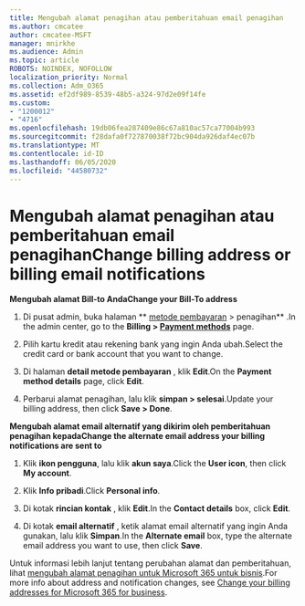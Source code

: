 ```yaml
---
title: Mengubah alamat penagihan atau pemberitahuan email penagihan
ms.author: cmcatee
author: cmcatee-MSFT
manager: mnirkhe
ms.audience: Admin
ms.topic: article
ROBOTS: NOINDEX, NOFOLLOW
localization_priority: Normal
ms.collection: Adm_O365
ms.assetid: ef2df989-8539-48b5-a324-97d2e09f14fe
ms.custom:
- "1200012"
- "4716"
ms.openlocfilehash: 19db06fea287409e86c67a810ac57ca77004b993
ms.sourcegitcommit: f28dafa0f727870038f72bc904da926daf4ec07b
ms.translationtype: MT
ms.contentlocale: id-ID
ms.lasthandoff: 06/05/2020
ms.locfileid: "44580732"
---
```

# <a name="change-billing-address-or-billing-email-notifications"></a><span data-ttu-id="d2c75-102">Mengubah alamat penagihan atau pemberitahuan email penagihan</span><span class="sxs-lookup"><span data-stu-id="d2c75-102">Change billing address or billing email notifications</span></span>

<span data-ttu-id="d2c75-103">**Mengubah alamat Bill-to Anda**</span><span class="sxs-lookup"><span data-stu-id="d2c75-103">**Change your Bill-To address**</span></span>

1. <span data-ttu-id="d2c75-104">Di pusat admin, buka halaman \*\* [metode pembayaran](https://go.microsoft.com/fwlink/p/?linkid=2018806) > penagihan\*\* .</span><span class="sxs-lookup"><span data-stu-id="d2c75-104">In the admin center, go to the **Billing > [Payment methods](https://go.microsoft.com/fwlink/p/?linkid=2018806)** page.</span></span>

2. <span data-ttu-id="d2c75-105">Pilih kartu kredit atau rekening bank yang ingin Anda ubah.</span><span class="sxs-lookup"><span data-stu-id="d2c75-105">Select the credit card or bank account that you want to change.</span></span>

3. <span data-ttu-id="d2c75-106">Di halaman **detail metode pembayaran** , klik **Edit**.</span><span class="sxs-lookup"><span data-stu-id="d2c75-106">On the **Payment method details** page, click **Edit**.</span></span>

4. <span data-ttu-id="d2c75-107">Perbarui alamat penagihan, lalu klik **simpan > selesai**.</span><span class="sxs-lookup"><span data-stu-id="d2c75-107">Update your billing address, then click **Save > Done**.</span></span>

<span data-ttu-id="d2c75-108">**Mengubah alamat email alternatif yang dikirim oleh pemberitahuan penagihan kepada**</span><span class="sxs-lookup"><span data-stu-id="d2c75-108">**Change the alternate email address your billing notifications are sent to**</span></span> 

1. <span data-ttu-id="d2c75-109">Klik **ikon pengguna**, lalu klik **akun saya**.</span><span class="sxs-lookup"><span data-stu-id="d2c75-109">Click the **User icon**, then click **My account**.</span></span>

2. <span data-ttu-id="d2c75-110">Klik **Info pribadi**.</span><span class="sxs-lookup"><span data-stu-id="d2c75-110">Click **Personal info**.</span></span>

3. <span data-ttu-id="d2c75-111">Di kotak **rincian kontak** , klik **Edit**.</span><span class="sxs-lookup"><span data-stu-id="d2c75-111">In the **Contact details** box, click **Edit**.</span></span>

4. <span data-ttu-id="d2c75-112">Di kotak **email alternatif** , ketik alamat email alternatif yang ingin Anda gunakan, lalu klik **Simpan**.</span><span class="sxs-lookup"><span data-stu-id="d2c75-112">In the **Alternate email** box, type the alternate email address you want to use, then click **Save**.</span></span>

<span data-ttu-id="d2c75-113">Untuk informasi lebih lanjut tentang perubahan alamat dan pemberitahuan, lihat [mengubah alamat penagihan untuk Microsoft 365 untuk bisnis](https://docs.microsoft.com/microsoft-365/commerce/billing-and-payments/change-your-billing-addresses?view=o365-worldwide).</span><span class="sxs-lookup"><span data-stu-id="d2c75-113">For more info about address and notification changes, see [Change your billing addresses for Microsoft 365 for business](https://docs.microsoft.com/microsoft-365/commerce/billing-and-payments/change-your-billing-addresses?view=o365-worldwide).</span></span>
